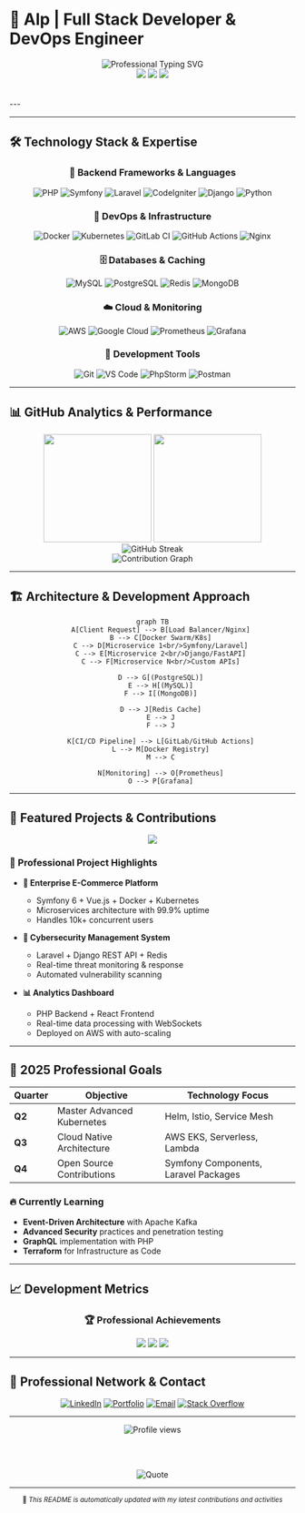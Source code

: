 # 🚀 Alp | Full Stack Developer & DevOps Engineer

<div align="center">
  <img src="https://readme-typing-svg.herokuapp.com?font=JetBrains+Mono&weight=600&size=28&duration=3000&pause=1000&color=00D4FF&center=true&vCenter=true&multiline=true&repeat=true&width=800&height=100&lines=Full+Stack+Developer+%7C+DevOps+Engineer;PHP+%E2%80%A2+Symfony+%E2%80%A2+Laravel+%E2%80%A2+Django;Docker+%E2%80%A2+Kubernetes+%E2%80%A2+Microservices;Building+Scalable+%26+Secure+Solutions" alt="Professional Typing SVG" />
</div>

<div align="center">
  <img src="https://img.shields.io/badge/🎯_Focus-Backend_Architecture-blue?style=for-the-badge" />
  <img src="https://img.shields.io/badge/🌍_Location-Turkey-red?style=for-the-badge" />
  <img src="https://img.shields.io/badge/💼_Status-Open_to_Work-brightgreen?style=for-the-badge" />
</div>
<br><br>
---


---

## 🛠️ Technology Stack & Expertise

<div align="center">

### 🚀 Backend Frameworks & Languages
![PHP](https://img.shields.io/badge/PHP-777BB4?style=for-the-badge&logo=php&logoColor=white)
![Symfony](https://img.shields.io/badge/Symfony-000000?style=for-the-badge&logo=symfony&logoColor=white)
![Laravel](https://img.shields.io/badge/Laravel-FF2D20?style=for-the-badge&logo=laravel&logoColor=white)
![CodeIgniter](https://img.shields.io/badge/CodeIgniter-EF4223?style=for-the-badge&logo=codeigniter&logoColor=white)
![Django](https://img.shields.io/badge/Django-092E20?style=for-the-badge&logo=django&logoColor=white)
![Python](https://img.shields.io/badge/Python-3776AB?style=for-the-badge&logo=python&logoColor=white)

### 🐳 DevOps & Infrastructure
![Docker](https://img.shields.io/badge/Docker-2496ED?style=for-the-badge&logo=docker&logoColor=white)
![Kubernetes](https://img.shields.io/badge/Kubernetes-326CE5?style=for-the-badge&logo=kubernetes&logoColor=white)
![GitLab CI](https://img.shields.io/badge/GitLab_CI-FC6D26?style=for-the-badge&logo=gitlab&logoColor=white)
![GitHub Actions](https://img.shields.io/badge/GitHub_Actions-2088FF?style=for-the-badge&logo=github-actions&logoColor=white)
![Nginx](https://img.shields.io/badge/Nginx-009639?style=for-the-badge&logo=nginx&logoColor=white)

### 🗄️ Databases & Caching
![MySQL](https://img.shields.io/badge/MySQL-4479A1?style=for-the-badge&logo=mysql&logoColor=white)
![PostgreSQL](https://img.shields.io/badge/PostgreSQL-316192?style=for-the-badge&logo=postgresql&logoColor=white)
![Redis](https://img.shields.io/badge/Redis-DC382D?style=for-the-badge&logo=redis&logoColor=white)
![MongoDB](https://img.shields.io/badge/MongoDB-47A248?style=for-the-badge&logo=mongodb&logoColor=white)

### ☁️ Cloud & Monitoring
![AWS](https://img.shields.io/badge/AWS-232F3E?style=for-the-badge&logo=amazon-aws&logoColor=white)
![Google Cloud](https://img.shields.io/badge/Google_Cloud-4285F4?style=for-the-badge&logo=google-cloud&logoColor=white)
![Prometheus](https://img.shields.io/badge/Prometheus-E6522C?style=for-the-badge&logo=prometheus&logoColor=white)
![Grafana](https://img.shields.io/badge/Grafana-F46800?style=for-the-badge&logo=grafana&logoColor=white)

### 🔧 Development Tools
![Git](https://img.shields.io/badge/Git-F05032?style=for-the-badge&logo=git&logoColor=white)
![VS Code](https://img.shields.io/badge/VS_Code-007ACC?style=for-the-badge&logo=visual-studio-code&logoColor=white)
![PhpStorm](https://img.shields.io/badge/PhpStorm-000000?style=for-the-badge&logo=phpstorm&logoColor=white)
![Postman](https://img.shields.io/badge/Postman-FF6C37?style=for-the-badge&logo=postman&logoColor=white)

</div>

---

## 📊 GitHub Analytics & Performance

<div align="center">
  <img height="190em" src="https://github-readme-stats.vercel.app/api?username=fetchAlp&show_icons=true&theme=material-palenight&include_all_commits=true&count_private=true&hide_border=true&bg_color=0D1117&title_color=00D4FF&icon_color=00D4FF&text_color=FFFFFF"/>
  <img height="190em" src="https://github-readme-stats.vercel.app/api/top-langs/?username=fetchAlp&layout=compact&langs_count=8&theme=material-palenight&hide_border=true&bg_color=0D1117&title_color=00D4FF&text_color=FFFFFF"/>
</div>

<div align="center">
  <img src="https://github-readme-streak-stats.herokuapp.com/?user=fetchAlp&theme=material-palenight&hide_border=true&background=0D1117&stroke=00D4FF&ring=00D4FF&fire=00D4FF&currStreakNum=FFFFFF&sideNums=FFFFFF&currStreakLabel=00D4FF&sideLabels=00D4FF&dates=FFFFFF" alt="GitHub Streak" />
</div>

<div align="center">
  <img src="https://github-readme-activity-graph.vercel.app/graph?username=fetchAlp&theme=material-palenight&bg_color=0D1117&color=00D4FF&line=00D4FF&point=FFFFFF&area=true&hide_border=true" alt="Contribution Graph" />
</div>

---

## 🏗️ Architecture & Development Approach

<div align="center">

```mermaid
graph TB
    A[Client Request] --> B[Load Balancer/Nginx]
    B --> C[Docker Swarm/K8s]
    C --> D[Microservice 1<br/>Symfony/Laravel]
    C --> E[Microservice 2<br/>Django/FastAPI]
    C --> F[Microservice N<br/>Custom APIs]
    
    D --> G[(PostgreSQL)]
    E --> H[(MySQL)]
    F --> I[(MongoDB)]
    
    D --> J[Redis Cache]
    E --> J
    F --> J
    
    K[CI/CD Pipeline] --> L[GitLab/GitHub Actions]
    L --> M[Docker Registry]
    M --> C
    
    N[Monitoring] --> O[Prometheus]
    O --> P[Grafana]
```

</div>

---

## 🚀 Featured Projects & Contributions

<div align="center">
  <a href="https://github.com/fetchAlp/yazilimciniz-master">
    <img src="https://github-readme-stats.vercel.app/api/pin/?username=fetchAlp&repo=yazilimciniz-master&theme=material-palenight&hide_border=true&bg_color=0D1117&title_color=00D4FF&text_color=FFFFFF" />
  </a>
</div>

### 💼 Professional Project Highlights

- **🏢 Enterprise E-Commerce Platform**
  - Symfony 6 + Vue.js + Docker + Kubernetes
  - Microservices architecture with 99.9% uptime
  - Handles 10k+ concurrent users

- **🔐 Cybersecurity Management System**
  - Laravel + Django REST API + Redis
  - Real-time threat monitoring & response
  - Automated vulnerability scanning

- **📊 Analytics Dashboard**
  - PHP Backend + React Frontend
  - Real-time data processing with WebSockets
  - Deployed on AWS with auto-scaling

---

## 🎯 2025 Professional Goals

<div align="center">

| Quarter | Objective | Technology Focus |
|---------|-----------|------------------|
| **Q2** | Master Advanced Kubernetes | Helm, Istio, Service Mesh |
| **Q3** | Cloud Native Architecture | AWS EKS, Serverless, Lambda |
| **Q4** | Open Source Contributions | Symfony Components, Laravel Packages |

</div>

### 🔥 Currently Learning
- **Event-Driven Architecture** with Apache Kafka
- **Advanced Security** practices and penetration testing
- **GraphQL** implementation with PHP
- **Terraform** for Infrastructure as Code

---

## 📈 Development Metrics

<!--START_SECTION:waka-->
<!--END_SECTION:waka-->

<div align="center">
  
### 🏆 Professional Achievements
![](https://img.shields.io/badge/Experience-5%2B_Years-brightgreen?style=for-the-badge)
![](https://img.shields.io/badge/Projects_Delivered-25%2B-blue?style=for-the-badge)
![](https://img.shields.io/badge/Team_Leadership-3_Projects-orange?style=for-the-badge)

</div>

---

## 🤝 Professional Network & Contact

<div align="center">
  
[![LinkedIn](https://img.shields.io/badge/LinkedIn-Connect-0077B5?style=for-the-badge&logo=linkedin&logoColor=white)](https://linkedin.com/in/alp-developer)
[![Portfolio](https://img.shields.io/badge/Portfolio-Visit-000000?style=for-the-badge&logo=About.me&logoColor=white)](https://alp-dev.com)
[![Email](https://img.shields.io/badge/Email-Business-D14836?style=for-the-badge&logo=gmail&logoColor=white)](mailto:alp@professional-email.com)
[![Stack Overflow](https://img.shields.io/badge/Stack_Overflow-Contribute-FE7A16?style=for-the-badge&logo=stack-overflow&logoColor=white)](https://stackoverflow.com/users/your-id)

</div>

---

<div align="center">
  <img src="https://komarev.com/ghpvc/?username=fetchAlp&color=00D4FF&style=for-the-badge&label=Profile+Views" alt="Profile views" />
  
  <br><br>
  
  <img src="https://readme-typing-svg.herokuapp.com?font=JetBrains+Mono&size=16&duration=4000&pause=1000&color=00D4FF&center=true&vCenter=true&width=500&lines=%22Code+is+poetry%2C+architecture+is+art%2C;scalability+is+the+masterpiece.%22;%E2%9A%A1+Building+the+future%2C+one+container+at+a+time+%E2%9A%A1" alt="Quote" />
  
</div>

---

<div align="center">
  <sub>🤖 <i>This README is automatically updated with my latest contributions and activities</i></sub>
</div>
